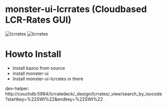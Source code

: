 # monster-ui-lcrrates (Cloudbased LCR-Rates GUI)
![lcrrates](https://raw.githubusercontent.com/urueedi/monster-ui-lcrrates/master/metadata/screenshots/lcrrates_1.png)
![lcrrates](https://raw.githubusercontent.com/urueedi/monster-ui-lcrrates/master/metadata/screenshots/lcrrates_2.png)

Howto Install
=============

- Install kazoo from source
- install monster-ui
- Install monster-ui-lcrrates in there

dev-helper:
http://couchdb:5984/lcrratedeck/_design/lcrrates/_view/search_by_isocode?startkey=%22SWI%22&endkey=%22SWI%22